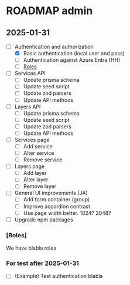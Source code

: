 # ROADMAP admin

## 2025-01-31

- [ ] Authentication and authorization
  - [x] Basic authentication (local user and pass)
  - [ ] Authentication against Azure Entra (HH)
  - [ ] [Roles](#Roles)
- [ ] Services API
  - [ ] Update prisma schema
  - [ ] Update seed script
  - [ ] Update zod parsers
  - [ ] Update API methods
- [ ] Layers API
  - [ ] Update prisma schema
  - [ ] Update seed script
  - [ ] Update zod parsers
  - [ ] Update API methods
- [ ] Services page
  - [ ] Add service
  - [ ] Alter service
  - [ ] Remove service
- [ ] Layers page
  - [ ] Add layer
  - [ ] Alter layer
  - [ ] Remove layer
- [ ] General UI improvements (JA)
  - [ ] Add form container (group)
  - [ ] Improve accordion contrast
  - [ ] Use page width better. 1024? 2048?
- [ ] Upgrade npm packages

### [Roles]

We have blabla roles

### For test after 2025-01-31

- [ ] (Example) Test authentication blabla
